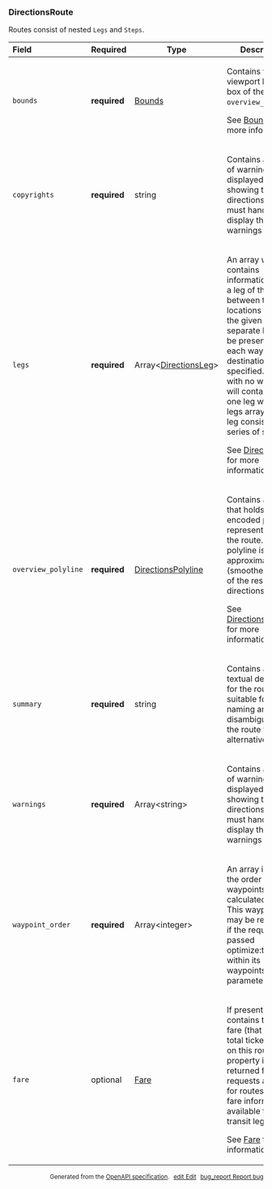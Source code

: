 <!--- This is a generated file, do not edit! -->
<!--- [START maps_http_schema_directionsroute] -->
<h3 class="schema-object" id="DirectionsRoute">DirectionsRoute</h3>

Routes consist of nested `Legs` and `Steps`.

| Field               | Required     | Type                                                           | Description                                                                                                                                                                                                                                                                                                                                                                                                                              |
| :------------------ | ------------ | -------------------------------------------------------------- | ---------------------------------------------------------------------------------------------------------------------------------------------------------------------------------------------------------------------------------------------------------------------------------------------------------------------------------------------------------------------------------------------------------------------------------------- |
| `bounds`            | **required** | [Bounds](#Bounds "Bounds")                                     | <div class="ref-property-description"><p>Contains the viewport bounding box of the <code>overview_polyline</code>.</p><p>See <a href="#Bounds">Bounds</a> for more information.</div>                                                                                                                                                                                                                                                    |
| `copyrights`        | **required** | string                                                         | <div class="nonref-property-description"><p>Contains an array of warnings to be displayed when showing these directions. You must handle and display these warnings yourself.</p></div>                                                                                                                                                                                                                                                  |
| `legs`              | **required** | Array&lt;[DirectionsLeg](#DirectionsLeg "DirectionsLeg")&gt;   | <div class="ref-property-description"><p>An array which contains information about a leg of the route, between two locations within the given route. A separate leg will be present for each waypoint or destination specified. (A route with no waypoints will contain exactly one leg within the legs array.) Each leg consists of a series of steps.</p><p>See <a href="#DirectionsLeg">DirectionsLeg</a> for more information.</div> |
| `overview_polyline` | **required** | [DirectionsPolyline](#DirectionsPolyline "DirectionsPolyline") | <div class="ref-property-description"><p>Contains an object that holds an encoded polyline representation of the route. This polyline is an approximate (smoothed) path of the resulting directions.</p><p>See <a href="#DirectionsPolyline">DirectionsPolyline</a> for more information.</div>                                                                                                                                          |
| `summary`           | **required** | string                                                         | <div class="nonref-property-description"><p>Contains a short textual description for the route, suitable for naming and disambiguating the route from alternatives.</p></div>                                                                                                                                                                                                                                                            |
| `warnings`          | **required** | Array&lt;string&gt;                                            | <div class="nonref-property-description"><p>Contains an array of warnings to be displayed when showing these directions. You must handle and display these warnings yourself.</p></div>                                                                                                                                                                                                                                                  |
| `waypoint_order`    | **required** | Array&lt;integer&gt;                                           | <div class="nonref-property-description"><p>An array indicating the order of any waypoints in the calculated route. This waypoints may be reordered if the request was passed optimize:true within its waypoints parameter.</p></div>                                                                                                                                                                                                    |
| `fare`              | optional     | [Fare](#Fare "Fare")                                           | <div class="ref-property-description"><p>If present, contains the total fare (that is, the total ticket costs) on this route. This property is only returned for transit requests and only for routes where fare information is available for all transit legs.</p><p>See <a href="#Fare">Fare</a> for more information.</div>                                                                                                           |

<p style="text-align: right; font-size: smaller;">Generated from the <a class="gc-analytics-event" data-category="GMP" data-label="openapi-github" href="https://github.com/googlemaps/openapi-specification" title="Google Maps Platform OpenAPI Specification" class="external">OpenAPI specification</a>.
<a class="gc-analytics-event" data-category="GMP" data-label="openapi-github-maps-http-schema-directionsroute" data-action="edit" style="margin-left: 5px;" href="https://github.com/googlemaps/openapi-specification/blob/main/specification/schemas/DirectionsRoute.yml" title="Edit on GitHub"><span class="material-icons">edit</span> Edit</a>
<a class="gc-analytics-event" data-category="GMP" data-label="openapi-github-maps-http-schema-directionsroute" data-action="bug" style="margin-left: 5px;" href="https://github.com/googlemaps/openapi-specification/issues/new?assignees=&labels=type%3A+bug%2C+triage+me&template=bug_report.md&title=[schemas] Bug - DirectionsRoute" title="File bug for schemas on GitHub"><span class="material-icons">bug_report</span> Report bug</a>
</p>

<!--- [END maps_http_schema_directionsroute] -->
